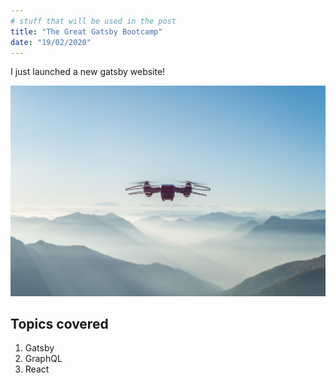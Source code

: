 ```yaml
---
# stuff that will be used in the post
title: "The Great Gatsby Bootcamp"
date: "19/02/2020"
---
```


I just launched a new gatsby website!

![Drone](./pic.jpg)

## Topics covered

1. Gatsby
2. GraphQL
3. React